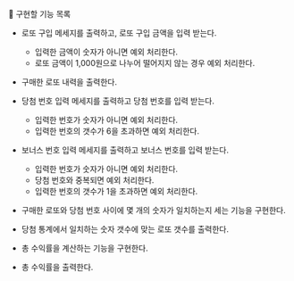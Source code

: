 📌 구현할 기능 목록

- 로또 구입 메세지를 출력하고, 로또 구입 금액을 입력 받는다.

  - 입력한 금액이 숫자가 아니면 예외 처리한다.
  - 로또 금액이 1,000원으로 나누어 떨어지지 않는 경우 예외 처리한다.

- 구매한 로또 내력을 출력한다.

- 당첨 번호 입력 메세지를 출력하고 당첨 번호를 입력 받는다.

  - 입력한 번호가 숫자가 아니면 예외 처리한다.
  - 입력한 번호의 갯수가 6을 초과하면 예외 처리한다.

- 보너스 번호 입력 메세지를 출력하고 보너스 번호를 입력 받는다.

  - 입력한 번호가 숫자가 아니면 예외 처리한다.
  - 당첨 번호와 중복되면 예외 처리한다.
  - 입력한 번호의 갯수가 1을 초과하면 예외 처리한다.

- 구매한 로또와 당첨 번호 사이에 몇 개의 숫자가 일치하는지 세는 기능을 구현한다.

- 당첨 통계에서 일치하는 숫자 갯수에 맞는 로또 갯수를 출력한다.

- 총 수익률을 계산하는 기능을 구현한다.
- 총 수익률을 출력한다.

